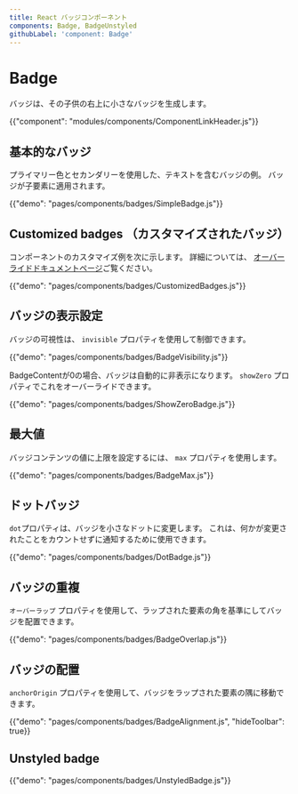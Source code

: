 ```yaml
---
title: React バッジコンポーネント
components: Badge, BadgeUnstyled
githubLabel: 'component: Badge'
---
```


# Badge

<p class="description">バッジは、その子供の右上に小さなバッジを生成します。</p>

{{"component": "modules/components/ComponentLinkHeader.js"}}

## 基本的なバッジ

プライマリー色とセカンダリーを使用した、テキストを含むバッジの例。 バッジが子要素に適用されます。

{{"demo": "pages/components/badges/SimpleBadge.js"}}

## Customized badges （カスタマイズされたバッジ）

コンポーネントのカスタマイズ例を次に示します。 詳細については、 [オーバーライドドキュメントページ](/customization/how-to-customize/)ご覧ください。

{{"demo": "pages/components/badges/CustomizedBadges.js"}}

## バッジの表示設定

バッジの可視性は、 `invisible` プロパティを使用して制御できます。

{{"demo": "pages/components/badges/BadgeVisibility.js"}}

BadgeContentが0の場合、バッジは自動的に非表示になります。 `showZero` プロパティでこれをオーバーライドできます。

{{"demo": "pages/components/badges/ShowZeroBadge.js"}}

## 最大値

バッジコンテンツの値に上限を設定するには、 `max` プロパティを使用します。

{{"demo": "pages/components/badges/BadgeMax.js"}}

## ドットバッジ

`dot`プロパティは、バッジを小さなドットに変更します。 これは、何かが変更されたことをカウントせずに通知するために使用できます。

{{"demo": "pages/components/badges/DotBadge.js"}}

## バッジの重複

`オーバーラップ` プロパティを使用して、ラップされた要素の角を基準にしてバッジを配置できます。

{{"demo": "pages/components/badges/BadgeOverlap.js"}}

## バッジの配置

`anchorOrigin` プロパティを使用して、バッジをラップされた要素の隅に移動できます。

{{"demo": "pages/components/badges/BadgeAlignment.js", "hideToolbar": true}}

## Unstyled badge

{{"demo": "pages/components/badges/UnstyledBadge.js"}}
